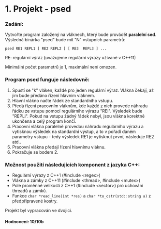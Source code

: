 # 1. Projekt - psed

### Zadání:  
Vytvořte program založený na vláknech, který bude provádět **paralelní sed**. Výsledná binárka "psed" bude mít "N" vstupních parametrů:  

```psed RE1 REPL1 [ RE2 REPL2 ] [ RE3  REPL3 ] ...```  

RE: regulární výráz (uvažujeme regulární výrazy užívané v C++11)

Minimální počet parametrů je 1, maximální není omezen.  
  
### Program psed funguje následovně:  
1) Spustí se "k" vláken, každé pro jeden regulární výraz. Vlákna čekají, až jim bude předáno řízení hlavním vláknem.  
2) Hlavní vlákno načte řádek ze standardního vstupu.  
3) Předá řízení pracovním vláknům, kde každé z nich provede náhradu řádku ze vstupu pomocí regulárního výrazu "REi". Výsledek bude "REPLi". Pokud na vstupu žádný řádek nebyl, jsou vlákna korektně ukončena a celý program končí.  
4) Pracovní vlákna paralelně provedou náhradu regulárního výrazu a vytisknou výsledek na standardní výstup, a to v pořadí daném parametry vstupu - tedy výsledek RE1 je vytisknut první, následuje RE2 atd..  
5) Pracovní vlákna předají řízení hlavnímu vláknu.  
6) Pokračuje se bodem 2.  

### Možnost použití následujících komponent z jazyka C++:  
- Regulární výrazy z C++1 (#include \<regex\>)  
- Vlákna a zámky z C++11 (#include \<thread\>, #include \<mutex\>)  
- Pole proměnné velikosti z C++1 (#include \<vector\>) pro uchování threadů a zámků.  
- Funkce ```char *read_line(int *res)``` a ```char *to_cstr(std::string a)``` z předpřipravené kostry.  

Projekt byl vypracován ve dvojici.  

#### Hodnocení: 10/10b
